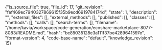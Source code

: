 {"is_source_file": true, "file_id": 17, "git_revision": "fef469ec7940327869615f35b9ecd6919784174d", "state": 1, "description": "", "external_files": [], "external_methods": [], "published": [], "classes": [], "methods": [], "calls": [], "search-terms": [], "filename": "/home/kavia/workspace/code-generation/ecoshare-marketplace-8077-8083/README.md", "hash": "bc85035128e3a111f37be4289641597e", "format-version": 4, "code-base-name": "default", "knowledge_revision": 15}